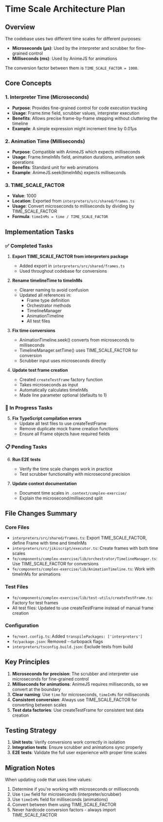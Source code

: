 # Time Scale Architecture Plan

## Overview

The codebase uses two different time scales for different purposes:

- **Microseconds (μs)**: Used by the interpreter and scrubber for fine-grained control
- **Milliseconds (ms)**: Used by AnimeJS for animations

The conversion factor between them is `TIME_SCALE_FACTOR = 1000`.

## Core Concepts

### 1. Interpreter Time (Microseconds)

- **Purpose**: Provides fine-grained control for code execution tracking
- **Usage**: Frame.time field, scrubber values, interpreter execution
- **Benefits**: Allows precise frame-by-frame stepping without cluttering the timeline
- **Example**: A simple expression might increment time by 0.01μs

### 2. Animation Time (Milliseconds)

- **Purpose**: Compatible with AnimeJS which expects milliseconds
- **Usage**: Frame.timeInMs field, animation durations, animation seek operations
- **Benefits**: Standard unit for web animations
- **Example**: AnimeJS.seek(timeInMs) expects milliseconds

### 3. TIME_SCALE_FACTOR

- **Value**: 1000
- **Location**: Exported from `interpreters/src/shared/frames.ts`
- **Usage**: Convert microseconds to milliseconds by dividing by TIME_SCALE_FACTOR
- **Formula**: `timeInMs = time / TIME_SCALE_FACTOR`

## Implementation Tasks

### ✅ Completed Tasks

1. **Export TIME_SCALE_FACTOR from interpreters package**
   - Added export in `interpreters/src/shared/frames.ts`
   - Used throughout codebase for conversions

2. **Rename timelineTime to timeInMs**
   - Clearer naming to avoid confusion
   - Updated all references in:
     - Frame type definition
     - Orchestrator methods
     - TimelineManager
     - AnimationTimeline
     - All test files

3. **Fix time conversions**
   - AnimationTimeline.seek() converts from microseconds to milliseconds
   - TimelineManager.setTime() uses TIME_SCALE_FACTOR for conversion
   - Scrubber input uses microseconds directly

4. **Update test frame creation**
   - Created `createTestFrame` factory function
   - Takes microseconds as input
   - Automatically calculates timeInMs
   - Made line parameter optional (defaults to 1)

### 🔄 In Progress Tasks

5. **Fix TypeScript compilation errors**
   - Update all test files to use createTestFrame
   - Remove duplicate mock frame creation functions
   - Ensure all Frame objects have required fields

### 📋 Pending Tasks

6. **Run E2E tests**
   - Verify the time scale changes work in practice
   - Test scrubber functionality with microsecond precision

7. **Update context documentation**
   - Document time scales in `.context/complex-exercise/`
   - Explain the microsecond/millisecond split

## File Changes Summary

### Core Files

- `interpreters/src/shared/frames.ts`: Export TIME_SCALE_FACTOR, define Frame with time and timeInMs
- `interpreters/src/jikiscript/executor.ts`: Create frames with both time scales
- `fe/components/complex-exercise/lib/orchestrator/TimelineManager.ts`: Use TIME_SCALE_FACTOR for conversions
- `fe/components/complex-exercise/lib/AnimationTimeline.ts`: Work with timeInMs for animations

### Test Files

- `fe/components/complex-exercise/lib/test-utils/createTestFrame.ts`: Factory for test frames
- All test files: Updated to use createTestFrame instead of manual frame creation

### Configuration

- `fe/next.config.ts`: Added `transpilePackages: ['interpreters']`
- `fe/package.json`: Removed --turbopack flags
- `interpreters/tsconfig.build.json`: Exclude tests from build

## Key Principles

1. **Microseconds for precision**: The scrubber and interpreter use microseconds for fine-grained control
2. **Milliseconds for animations**: AnimeJS requires milliseconds, so we convert at the boundary
3. **Clear naming**: Use `time` for microseconds, `timeInMs` for milliseconds
4. **Consistent conversion**: Always use TIME_SCALE_FACTOR for converting between scales
5. **Test data factories**: Use createTestFrame for consistent test data creation

## Testing Strategy

1. **Unit tests**: Verify conversions work correctly in isolation
2. **Integration tests**: Ensure scrubber and animations sync properly
3. **E2E tests**: Validate the full user experience with proper time scales

## Migration Notes

When updating code that uses time values:

1. Determine if you're working with microseconds or milliseconds
2. Use `time` field for microseconds (interpreter/scrubber)
3. Use `timeInMs` field for milliseconds (animations)
4. Convert between them using TIME_SCALE_FACTOR
5. Never hardcode conversion factors - always import TIME_SCALE_FACTOR
